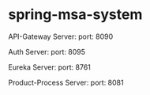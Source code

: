 # spring-msa-system

API-Gateway Server:
  port: 8090
  
Auth Server:
  port: 8095
  
Eureka Server:
  port: 8761

Product-Process Server:
  port: 8081
